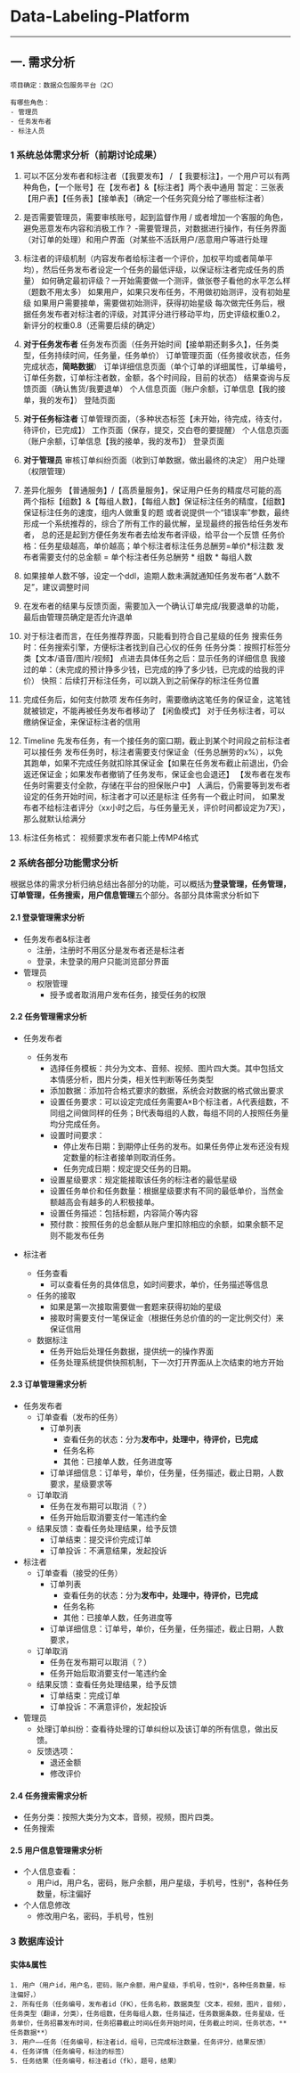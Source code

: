 # Data-Labeling-Platform

****

## 一. 需求分析

    项目确定：数据众包服务平台（2C）

    有哪些角色：
    - 管理员
    - 任务发布者
    - 标注人员

### 1 系统总体需求分析（前期讨论成果）

1. 可以不区分发布者和标注者（【我要发布】 / 【 我要标注】，一个用户可以有两种角色，【一个账号】在【发布者】&【标注者】两个表中通用
暂定：三张表【用户表】【任务表】【接单表】（确定一个任务究竟分给了哪些标注者）

2. 是否需要管理员，需要审核账号，起到监督作用 / 或者增加一个客服的角色，避免恶意发布内容和消极工作？
-需要管理员，对数据进行操作，有任务界面（对订单的处理）和用户界面（对某些不活跃用户/恶意用户等进行处理

3. 标注者的评级机制（内容发布者给标注者一个评价，加权平均或者简单平均），然后任务发布者设定一个任务的最低评级，以保证标注者完成任务的质量）
如何确定最初评级？一开始需要做一个测评，做张卷子看他的水平怎么样（题数不用太多）
如果用户，如果只发布任务，不用做初始测评，没有初始星级
如果用户需要接单，需要做初始测评，获得初始星级
每次做完任务后，根据任务发布者对标注者的评级，对其评分进行移动平均，历史评级权重0.2，新评分的权重0.8（还需要后续的确定）

4. **对于任务发布者**
任务发布页面（任务开始时间【接单期还剩多久】，任务类型，任务持续时间，任务量，任务单价）
订单管理页面（任务接收状态，任务完成状态，**简略数据**）
订单详细信息页面（单个订单的详细属性，订单编号，订单任务数，订单标注者数，金额，各个时间段，目前的状态）
结果查询与反馈页面（确认售货/我要退单）
个人信息页面（账户余额，订单信息【我的接单，我的发布】）
登陆页面

5. **对于任务标注者**
订单管理页面，（多种状态标签【未开始，待完成，待支付，待评价，已完成】）
工作页面（保存，提交，交白卷的要提醒）
个人信息页面（账户余额，订单信息【我的接单，我的发布】）
登录页面

6. **对于管理员**
审核订单纠纷页面（收到订单数据，做出最终的决定）
用户处理（权限管理）

7. 差异化服务 【普通服务】/【高质量服务】，保证用户任务的精度尽可能的高
两个指标【组数】&【每组人数】，【每组人数】保证标注任务的精度，【组数】保证标注任务的速度，组内人做重复的题
或者说提供一个“错误率”参数，最终形成一个系统推荐的，综合了所有工作的最优解，呈现最终的报告给任务发布者，
总的还是起到方便任务发布者去给发布者评级，给平台一个反馈
任务价格：任务星级越高，单价越高；单个标注者标注任务总酬劳=单价*标注数
发布者需要支付的总金额 = 单个标注者任务总酬劳 * 组数 * 每组人数

8. 如果接单人数不够，设定一个ddl，逾期人数未满就通知任务发布者“人数不足”，建议调整时间
9. 在发布者的结果与反馈页面，需要加入一个确认订单完成/我要退单的功能，最后由管理员确定是否允许退单
10. 对于标注者而言，在任务推荐界面，只能看到符合自己星级的任务
搜索任务时：任务搜索引擎，方便标注者找到自己心仪的任务
任务分类：按照打标签分类【文本/语音/图片/视频】
点进去具体任务之后：显示任务的详细信息
我接过的单：（未完成的预计挣多少钱，已完成的挣了多少钱，已完成的给我的评价）
快照：后续打开标注任务，可以跳入到之前保存的标注任务位置

11. 完成任务后，如何支付款项
发布任务时，需要缴纳这笔任务的保证金，这笔钱就被锁定，不能再被任务发布者移动了
【闲鱼模式】
对于任务标注者，可以缴纳保证金，来保证标注者的信用

12. Timeline
先发布任务，有一个接任务的窗口期，截止到某个时间段之前标注者可以接任务
发布任务时，标注者需要支付保证金（任务总酬劳的x%），以免其跑单，如果不完成任务就扣除其保证金【如果在任务发布截止前退出，仍会返还保证金；如果发布者撤销了任务发布，保证金也会退还】
【发布者在发布任务时需要支付全款，存储在平台的担保账户中】
人满后，仍需要等到发布者设定的任务开始时间，标注者才可以还是标注
任务有一个截止时间，
如果发布者不给标注者评分（xx小时之后，与任务量无关，评价时间都设定为7天），那么就默认给满分

13. 标注任务格式：
视频要求发布者只能上传MP4格式

### 2 系统各部分功能需求分析

根据总体的需求分析归纳总结出各部分的功能，可以概括为**登录管理，任务管理，订单管理，任务搜索，用户信息管理**五个部分。各部分具体需求分析如下

#### 2.1 登录管理需求分析

- 任务发布者&标注者
  - 注册，注册时不用区分是发布者还是标注者
  - 登录，未登录的用户只能浏览部分界面
- 管理员
  - 权限管理
    - 授予或者取消用户发布任务，接受任务的权限

#### 2.2 任务管理需求分析

- 任务发布者
  - 任务发布
    - 选择任务模板：共分为文本、音频、视频、图片四大类。其中包括文本情感分析，图片分类，相关性判断等任务类型
    - 添加数据：添加符合格式要求的数据，系统会对数据的格式做出要求
    - 设置任务要求：可以设定完成任务需要A×B个标注者，A代表组数，不同组之间做同样的任务；B代表每组的人数，每组不同的人按照任务量均分完成任务。
    - 设置时间要求：
      - 停止发布日期：到期停止任务的发布。如果任务停止发布还没有规定数量的标注者接单则取消任务。
      - 任务完成日期：规定提交任务的日期。
    - 设置星级要求：规定能接取该任务的标注者的最低星级
    - 设置任务单价和任务数量：根据星级要求有不同的最低单价，当然金额越高会有越多的人积极接单。
    - 设置任务描述：包括标题，内容简介等内容
    - 预付款：按照任务的总金额从账户里扣除相应的余额，如果余额不足则不能发布任务

- 标注者
  - 任务查看
    - 可以查看任务的具体信息，如时间要求，单价，任务描述等信息
  - 任务的接取
    - 如果是第一次接取需要做一套题来获得初始的星级
    - 接取时需要支付一笔保证金（根据任务总价值的的一定比例交付）来保证信用
  - 数据标注
    - 任务开始后处理任务数据，提供统一的操作界面
    - 任务处理系统提供快照机制，下一次打开界面从上次结束的地方开始

#### 2.3 订单管理需求分析

- 任务发布者
  - 订单查看（发布的任务）
    - 订单列表
      - 查看任务的状态：分为**发布中，处理中，待评价，已完成**
      - 任务名称
      - 其他：已接单人数，任务进度等
    - 订单详细信息：订单号，单价，任务量，任务描述，截止日期，人数要求，星级要求等
  - 订单取消
    - 任务在发布期可以取消（？）
    - 任务开始后取消要支付一笔违约金
  - 结果反馈：查看任务处理结果，给予反馈
    - 订单结束：提交评价完成订单
    - 订单投诉：不满意结果，发起投诉
- 标注者
  - 订单查看（接受的任务）
    - 订单列表
      - 查看任务的状态：分为**发布中，处理中，待评价，已完成**
      - 任务名称
      - 其他：已接单人数，任务进度等
    - 订单详细信息：订单号，单价，任务量，任务描述，截止日期，人数要求，
  - 订单取消
    - 任务在发布期可以取消（？）
    - 任务开始后取消要支付一笔违约金
  - 结果反馈：查看任务处理结果，给予反馈
    - 订单结束：完成订单
    - 订单投诉：不满意评价，发起投诉
- 管理员
  - 处理订单纠纷：查看待处理的订单纠纷以及该订单的所有信息，做出反馈。
  - 反馈选项：
    - 退还金额
    - 修改评价

#### 2.4 任务搜索需求分析

- 任务分类：按照大类分为文本，音频，视频，图片四类。
- 任务搜索

#### 2.5 用户信息管理需求分析

- 个人信息查看：
  - 用户id，用户名，密码，账户余额，用户星级，手机号，性别*，各种任务数量，标注偏好
- 个人信息修改
  - 修改用户名，密码，手机号，性别

### 3 数据库设计

#### 实体&属性

    1. 用户（用户id，用户名，密码，账户余额，用户星级，手机号，性别*，各种任务数量，标注偏好，）
    2. 所有任务（任务编号，发布者id（FK），任务名称，数据类型（文本，视频，图片，音频），任务类型（翻译，分类），任务组数，任务每组人数，任务描述，任务数据条数，任务星级，任务单价，任务招募发布时间，任务招募截止时间&任务开始时间，任务截止时间，任务状态，**任务数据**）
    3. 用户——任务（任务编号，标注者id，组号，已完成标注数量，任务评分，结果反馈）
    4. 任务详情（任务编号，标注的标签）
    5. 任务结果（任务编号，标注者id（fk），题号，结果）
